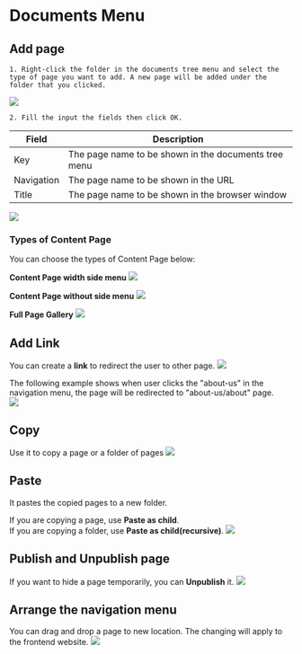 # Documents Menu

## Add page
    1. Right-click the folder in the documents tree menu and select the type of page you want to add. A new page will be added under the folder that you clicked.
![](images/02.jpg)

    2. Fill the input the fields then click OK.
| Field      | Description                                          |
| ---------- | ---------------------------------------------------- |
| Key        | The page name to be shown in the documents tree menu |
| Navigation | The page name to be shown in the URL                 |
| Title      | The page name to be shown in the browser window      |

![](images/13.jpg)

### Types of Content Page
You can choose the types of Content Page below: 

**Content Page width side menu**
![](images/04.jpg)

**Content Page without side menu**
![](images/05.jpg)

**Full Page Gallery**
![](images/03.jpg)

## Add Link
You can create a **link** to redirect the user to other page.
![](images/06.jpg)

The following example shows when user clicks the "about-us" in the navigation menu, the page will be redirected to "about-us/about" page.   
![](images/14.jpg)

## Copy
Use it to copy a page or a folder of pages
![](images/09.jpeg)

## Paste
It pastes the copied pages to a new folder.

If you are copying a page, use **Paste as child**.<br>
If you are copying a folder, use **Paste as child(recursive)**.
![](images/10.jpg)

## Publish and Unpublish page
If you want to hide a page temporarily, you can **Unpublish** it. 
![](images/12.jpeg)

## Arrange the navigation menu
You can drag and drop a page to new location. The changing will apply to the frontend website.
![](images/15.jpg)